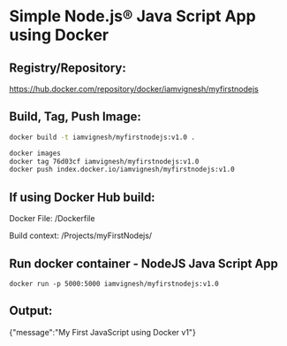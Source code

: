 # Simple Node.js® Java Script App using Docker

## Registry/Repository: 
https://hub.docker.com/repository/docker/iamvignesh/myfirstnodejs

## Build, Tag, Push Image:
```sh
docker build -t iamvignesh/myfirstnodejs:v1.0 .

docker images
docker tag 76d03cf iamvignesh/myfirstnodejs:v1.0
docker push index.docker.io/iamvignesh/myfirstnodejs:v1.0
```

## If using Docker Hub build:
Docker File: /Dockerfile

Build context: /Projects/myFirstNodejs/


## Run docker container - NodeJS Java Script App
```
docker run -p 5000:5000 iamvignesh/myfirstnodejs:v1.0
```

## Output:

{"message":"My First JavaScript using Docker v1"}

